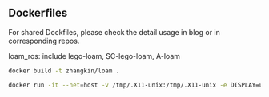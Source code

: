 Dockerfiles
---

For shared Dockfiles, please check the detail usage in blog or in corresponding repos.

loam_ros: include lego-loam, SC-lego-loam, A-loam
```bash
docker build -t zhangkin/loam .

docker run -it --net=host -v /tmp/.X11-unix:/tmp/.X11-unix -e DISPLAY=unix$DISPLAY -v /dev/shm:/dev/shm -v /home/kin/bags:/workspace/data --name loam zhangkin/loam /bin/zsh
```